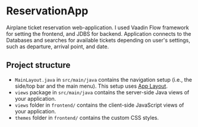 # ReservationApp
Airplane ticket reservation web-application. I used Vaadin Flow framework for setting the frontend, and  JDBS for backend.
Application connects to the Databases and searches for available tickets depending on user's settings, such as departure, arrival point, and date.


## Project structure

- `MainLayout.java` in `src/main/java` contains the navigation setup (i.e., the
  side/top bar and the main menu). This setup uses
  [App Layout](https://vaadin.com/components/vaadin-app-layout).
- `views` package in `src/main/java` contains the server-side Java views of your application.
- `views` folder in `frontend/` contains the client-side JavaScript views of your application.
- `themes` folder in `frontend/` contains the custom CSS styles.


